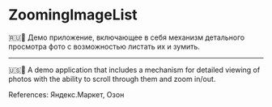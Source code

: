 # ZoomingImageList

🇷🇺🌃 Демо приложение, включающее в себя механизм детального просмотра фото с возможностью листать их и зумить.

-------------------------------------------------

🇺🇸🌇 A demo application that includes a mechanism for detailed viewing of photos with the ability to scroll through them and zoom in/out.


References: Яндекс.Маркет, Озон
